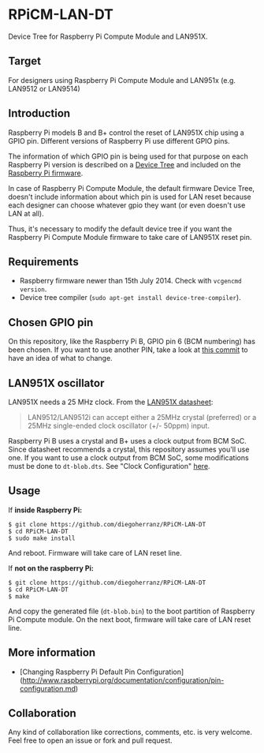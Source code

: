 RPiCM-LAN-DT
============

Device Tree for Raspberry Pi Compute Module and LAN951X.

Target
------
For designers using Raspberry Pi Compute Module and LAN951x (e.g. LAN9512 or LAN9514)

Introduction
------------
Raspberry Pi models B and B+ control the reset of LAN951X chip using a GPIO pin. Different versions of Raspberry Pi use different GPIO pins.

The information of which GPIO pin is being used for that purpose on each Raspberry Pi version is described on a [Device Tree](http://en.wikipedia.org/wiki/Device_tree) and included on the [Raspberry Pi firmware](raspberrypi/firmware).

In case of Raspberry Pi Compute Module, the default firmware Device Tree, doesn't include information about which pin is used for LAN reset because each designer can choose whatever gpio they want (or even doesn't use LAN at all).

Thus, it's necessary to modify the default device tree if you want the Raspberry Pi Compute Module firmware to take care of LAN951X reset pin.

Requirements
------------
 - Raspberry firmware newer than 15th July 2014. Check with `vcgencmd version`.
 - Device tree compiler (`sudo apt-get install device-tree-compiler`).

Chosen GPIO pin
---------------
On this repository, like the Raspberry Pi B, GPIO pin 6 (BCM numbering) has been chosen. If you want to use another PIN, take a look at [this commit](8fd1b25e71f0dd1fdaaa424efa5ac7d270eaba5b) to have an idea of what to change.

LAN951X oscillator
------------------
LAN951X needs a 25 MHz clock. From the [LAN951X datasheet](http://ww1.microchip.com/downloads/en/DeviceDoc/9512.pdf):

> LAN9512/LAN9512i can accept either a 25MHz crystal (preferred)
> or a 25MHz single-ended clock oscillator (+/- 50ppm) input.

Raspberry Pi B uses a crystal and B+ uses a clock output from BCM SoC. Since datasheet recommends a crystal, this repository assumes you'll use one.
If you want to use a clock output from BCM SoC, some modifications must be done to `dt-blob.dts`. See "Clock Configuration" [here](http://www.raspberrypi.org/documentation/configuration/pin-configuration.md).

Usage
-----
If **inside Raspberry Pi:**

    $ git clone https://github.com/diegoherranz/RPiCM-LAN-DT
    $ cd RPiCM-LAN-DT
    $ sudo make install
And reboot. Firmware will take care of LAN reset line.


If **not on the raspberry Pi:**

    $ git clone https://github.com/diegoherranz/RPiCM-LAN-DT
    $ cd RPiCM-LAN-DT
    $ make
And copy the generated file (`dt-blob.bin`) to the boot partition of Raspberry Pi Compute module. On the next boot, firmware will take care of LAN reset line.

More information
----------------
 - [Changing Raspberry Pi Default Pin Configuration] (http://www.raspberrypi.org/documentation/configuration/pin-configuration.md)

Collaboration
-------------
Any kind of collaboration like corrections, comments, etc. is very welcome. Feel free to open an issue or fork and pull request.

